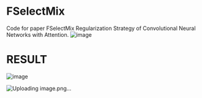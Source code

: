 # FSelectMix
Code for paper FSelectMix Regularization Strategy  of Convolutional Neural Networks with Attention.
![image](https://github.com/ZhugeKongan/FSelectMix/assets/49756674/7dffcb5a-6262-4de9-865c-b38843c0328f)


# RESULT

![image](https://github.com/ZhugeKongan/FSelectMix/assets/49756674/f1d0fef8-a14e-43b1-a96e-d8b90e89e21e)


![Uploading image.png…]()
